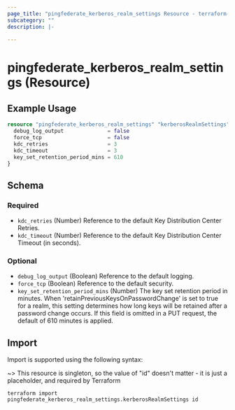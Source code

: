 ```yaml
---
page_title: "pingfederate_kerberos_realm_settings Resource - terraform-provider-pingfederate"
subcategory: ""
description: |-
  
---
```


# pingfederate_kerberos_realm_settings (Resource)



## Example Usage

```terraform
resource "pingfederate_kerberos_realm_settings" "kerberosRealmSettings" {
  debug_log_output              = false
  force_tcp                     = false
  kdc_retries                   = 3
  kdc_timeout                   = 3
  key_set_retention_period_mins = 610
}
```

<!-- schema generated by tfplugindocs -->
## Schema

### Required

- `kdc_retries` (Number) Reference to the default Key Distribution Center Retries.
- `kdc_timeout` (Number) Reference to the default Key Distribution Center Timeout (in seconds).

### Optional

- `debug_log_output` (Boolean) Reference to the default logging.
- `force_tcp` (Boolean) Reference to the default security.
- `key_set_retention_period_mins` (Number) The key set retention period in minutes. When 'retainPreviousKeysOnPasswordChange' is set to true for a realm, this setting determines how long keys will be retained after a password change occurs. If this field is omitted in a PUT request, the default of 610 minutes is applied.

## Import

Import is supported using the following syntax:

~> This resource is singleton, so the value of "id" doesn't matter - it is just a placeholder, and required by Terraform

```shell
terraform import pingfederate_kerberos_realm_settings.kerberosRealmSettings id
```